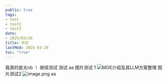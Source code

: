 ```yaml
---
public: true
tags:
- test
- test2
- test3
date:
- 2025/03/26
title: 中文
lastMod: 2025-03-29
toc: "true"
---
```

我真的是太nb ！
继续测试
测试
aa
图片测试 1
![MOE介绍及其LLM方案整理](https://pic1.zhimg.com/70/v2-1dcc617f92c37184aab9e47c96e94bbf_1440w.image?source=172ae18b&biz_tag=Post)
图片测试2
![image.png](../assets/image_1743215750407_0.png)
aa